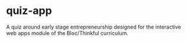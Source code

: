 # quiz-app
A quiz around early stage entrepreneurship designed for the interactive web apps module of the Bloc/Thinkful curriculum.
